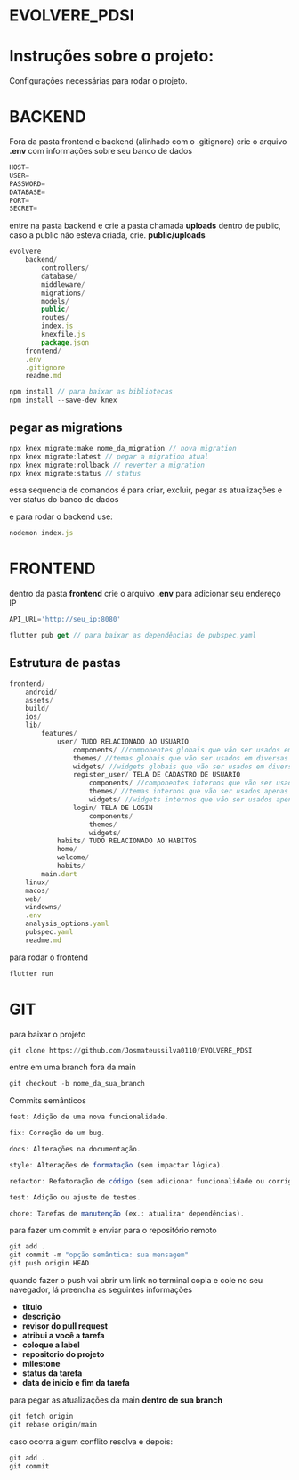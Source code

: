 # EVOLVERE_PDSI  
# Instruções sobre o projeto:  
Configurações necessárias para rodar o projeto.    
# BACKEND  
Fora da pasta frontend e backend (alinhado com o .gitignore) crie o arquivo **.env** com informações sobre seu banco de dados  

```python
HOST=
USER=
PASSWORD=
DATABASE=
PORT=
SECRET=
```  

entre na pasta backend e crie a pasta chamada **uploads** dentro de public, caso a public não esteva criada, crie. **public/uploads**

```javascript
evolvere
    backend/
        controllers/
        database/
        middleware/
        migrations/
        models/
        public/
        routes/
        index.js
        knexfile.js
        package.json
    frontend/
    .env
    .gitignore
    readme.md
``` 

```javascript
npm install // para baixar as bibliotecas 
npm install --save-dev knex
``` 

## pegar as migrations  
```javascript
npx knex migrate:make nome_da_migration // nova migration
npx knex migrate:latest // pegar a migration atual
npx knex migrate:rollback // reverter a migration  
npx knex migrate:status // status 
```  

essa sequencia de comandos é para criar, excluir, pegar as atualizações e ver status do banco de dados  

e para rodar o backend use:  

```javascript
nodemon index.js
``` 

# FRONTEND  

dentro da pasta **frontend** crie o arquivo **.env** para adicionar seu endereço IP
```javascript
API_URL='http://seu_ip:8080'
``` 

```javascript
flutter pub get // para baixar as dependências de pubspec.yaml
``` 

## Estrutura de pastas

```javascript
frontend/
    android/
    assets/
    build/
    ios/
    lib/
        features/
            user/ TUDO RELACIONADO AO USUARIO
                components/ //componentes globais que vão ser usados em diversas telas
                themes/ //temas globais que vão ser usados em diversas telas
                widgets/ //widgets globais que vão ser usados em diversas telas
                register_user/ TELA DE CADASTRO DE USUARIO
                    components/ //componentes internos que vão ser usados apenas nessa tela
                    themes/ //temas internos que vão ser usados apenas nessa tela
                    widgets/ //widgets internos que vão ser usados apenas nessa tela
                login/ TELA DE LOGIN
                    components/ 
                    themes/ 
                    widgets/ 
            habits/ TUDO RELACIONADO AO HABITOS
            home/
            welcome/
            habits/
        main.dart
    linux/
    macos/
    web/
    windowns/
    .env
    analysis_options.yaml
    pubspec.yaml
    readme.md
``` 

para rodar o frontend

```javascript
flutter run
``` 

# GIT

para baixar o projeto

```python
git clone https://github.com/Josmateussilva0110/EVOLVERE_PDSI
``` 

entre em uma branch fora da main 

```python
git checkout -b nome_da_sua_branch
``` 

Commits semânticos
```javascript
feat: Adição de uma nova funcionalidade.

fix: Correção de um bug.

docs: Alterações na documentação.

style: Alterações de formatação (sem impactar lógica).

refactor: Refatoração de código (sem adicionar funcionalidade ou corrigir bugs).

test: Adição ou ajuste de testes.

chore: Tarefas de manutenção (ex.: atualizar dependências).
``` 

para fazer um commit e enviar para o repositório remoto 

```javascript
git add .
git commit -m "opção semântica: sua mensagem"
git push origin HEAD 
``` 

quando fazer o push vai abrir um link no terminal copia e cole no seu navegador, lá preencha as seguintes informações

* **titulo**
* **descrição**
* **revisor do pull request**
* **atribui a você a tarefa**
* **coloque a label**
* **repositorio do projeto**
* **milestone**  
* **status da tarefa**
* **data de inicio e fim da tarefa**

para pegar as atualizações da main **dentro de sua branch**

```javascript
git fetch origin
git rebase origin/main
``` 
caso ocorra algum conflito resolva e depois:

```javascript
git add .
git commit
``` 

